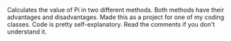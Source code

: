 Calculates the value of Pi in two different methods.
Both methods have their advantages and disadvantages.
Made this as a project for one of my coding classes.
Code is pretty self-explanatory. Read the comments if you don't understand it.
